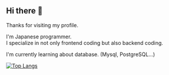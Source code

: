 ## Hi there 👋

Thanks for visiting my profile.


I'm Japanese programmer.  
I specialize in not only frontend coding but also backend coding.

I'm currently learning about database. (Mysql, PostgreSQL...) 


[![Top Langs](https://github-readme-stats.vercel.app/api/top-langs/?username=j-sakata&layout=compact)](https://github.com/anuraghazra/github-readme-stats)


<!--
**j-sakata/j-sakata** is a ✨ _special_ ✨ repository because its `README.md` (this file) appears on your GitHub profile.

Here are some ideas to get you started:

- 🔭 I’m currently working on ...
- 🌱 I’m currently learning ...
- 👯 I’m looking to collaborate on ...
- 🤔 I’m looking for help with ...
- 💬 Ask me about ...
- 📫 How to reach me: ...
- 😄 Pronouns: ...
- ⚡ Fun fact: ...
-->
